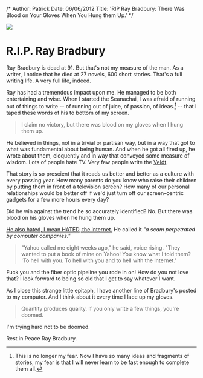 /*
Author: Patrick
Date: 06/06/2012
Title: 'RIP Ray Bradbury: There Was Blood on Your Gloves When You Hung them Up.'
*/

<div class="center big">
<img src="http://www.patrickemclean.com/images/ray.jpg">
</div>

# R.I.P. Ray Bradbury

Ray Bradbury is dead at 91. But that's not my measure of the man. As a writer, I notice that he died at 27 novels, 600 short stories. That's a full writing life. A very full life, indeed. 


Ray has had a tremendous impact upon me. He managed to be both entertaining and wise. When I started the Seanachai, I was afraid of running out of things to write -- of running out of juice, of passion, of ideas.[^1] -- that I taped these words of his to bottom of my screen. 



> I claim no victory, but there was blood on my gloves when I hung them up. 




He believed in things, not in a trivial or partisan way, but in a way that got to what was fundamental about being human. And when he got all fired up, he wrote about them, eloquently and in way that conveyed some measure of wisdom. Lots of people hate TV. Very few people write the [Veldt](http://en.wikipedia.org/wiki/The_Veldt). 



That story is so prescient that it reads us better and better as a culture with every passing year. How many parents do you know who raise their children by putting them in front of a television screen? How many of our personal relationships would be better off if we'd just turn off our screen-centric gadgets for a few more hours every day?





Did he win against the trend he so accurately identified? No. But there was blood on his gloves when he hung them up. 





[He also hated, I mean HATED, the internet.](http://www.techdirt.com/articles/20090623/1946275341.shtml) He called it _"a scam perpetrated by computer companies."_


 
> "Yahoo called me eight weeks ago," he said, voice rising. "They wanted to put a book of mine on Yahoo! You know what I told them? 'To hell with you. To hell with you and to hell with the Internet.'



Fuck you and the fiber optic pipeline you rode in on! How do you not love that? I look forward to being so old that I get to say whatever I want. 


As I close this strange little epitaph, I have another line of Bradbury's posted to my computer. And I think about it every time I lace up my gloves. 


 
> Quantity produces quality. If you only write a few things, you're doomed. 
 

I'm trying hard not to be doomed.

Rest in Peace Ray Bradbury.






[^1]:This is no longer my fear. Now I have so many ideas and fragments of stories, my fear is that I will never learn to be fast enough to complete them all.







